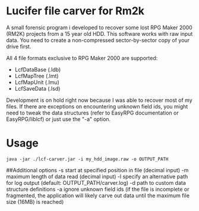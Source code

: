# Lucifer file carver for Rm2k

A small forensic program i developed to recover some lost RPG Maker 2000 (RM2K) projects from a 15 year old HDD.
This software works with raw input data. You need to create a non-compressed sector-by-sector copy of your drive first.

All 4 file formats exclusive to RPG Maker 2000 are supported:
* LcfDataBase (.ldb)
* LcfMapTree (.lmt)
* LcfMapUnit (.lmu)
* LcfSaveData (.lsd)

Development is on hold right now because I was able to recover most of my files. If there are exceptions on encountering unknown field ids, you might need to tweak the data structures (refer to EasyRPG documentation or EasyRPG/liblcf) or just use the "-a" option.

# Usage
	java -jar ./lcf-carver.jar -i my_hdd_image.raw -o OUTPUT_PATH
	
##Additional options
	-s		start at specified position in file (decimal input)
	-m		maximum length of data read (decimal input)
	-l		specify an alternative path for log output (default: OUTPUT_PATH/carver.log)
	-d		path to custom data structure definitions
	-a		ignore unknown field ids (if the file is incomplete or fragmented, the application will likely carve out data until the maximum file size (16MB) is reached)
	

